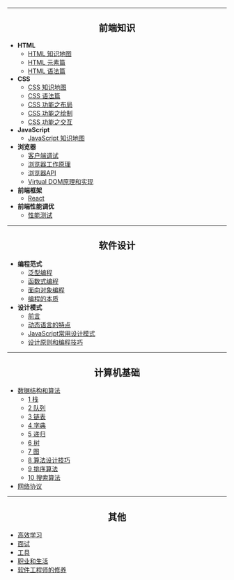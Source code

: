 <hr/>
<h2 align="center"> 前端知识</h2>

- **HTML** 
    - [HTML 知识地图](HTML/readme.md)
    - [HTML 元素篇](HTML/element.md)
    - [HTML 语法篇](HTML/grammar.md)
- **CSS**
    - [CSS 知识地图](CSS/readme.md)
    - [CSS 语法篇]()
    - [CSS 功能之布局](CSS/layout.md)
    - [CSS 功能之绘制]()
    - [CSS 功能之交互]()
- **JavaScript**    
    - [JavaScript 知识地图](JavaScript/readme.md)
- **浏览器**
    - [客户端调试]()
    - [浏览器工作原理]()
    - [浏览器API]()
    - [Virtual DOM原理和实现]()
- **前端框架**
    - [React]()
- **前端性能调优**
    - [性能测试]()

<hr/>
<h2 align="center"> 软件设计</h2>

- **编程范式**
    - [ 泛型编程](Programming-Paradigm/index.md)
    - [ 函数式编程]()
    - [ 面向对象编程]()
    - [ 编程的本质]()
- **设计模式**
    - [前言](Design-Patterns/readme.md)
    - [动态语言的特点](Design-Patterns/dynamic-language.md)
    - [JavaScript常用设计模式](Design-Patterns/design-patterns.md)
    - [设计原则和编程技巧](Design-Patterns/programme-skill.md)

<hr/>
<h2 align="center"> 计算机基础</h2>

- [数据结构和算法](DSA/index.md)
    - [1 栈](DSA/stack.md)
    - [2 队列](DSA/queue.md)
    - [3 链表](DSA/linked-list.md)
    - [4 字典](DSA/dictionary.md)
    - [5 递归](DSA/recursion.md)
    - [6 树](DSA/tree.md)
    - [7 图](DSA/graph.md)
    - [8 算法设计技巧](DSA/algorithms-design.md)
    - [9 排序算法](DSA/sort.md)
    - [10 搜索算法](DSA/search.md)
- [网络协议]()

<hr/>
<h2 align="center"> 其他</h2>
 
- [高效学习](Other/study.md)
- [面试](Other/interview.md)
- [工具](Other/tools.md)
- [职业和生活](Other/life-and-career.md)
- [软件工程师的修养]()





